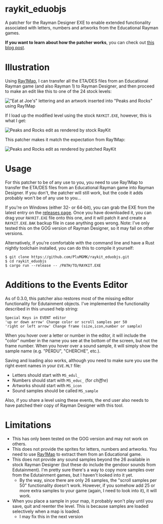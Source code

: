raykit_eduobjs
==============

A patcher for the Rayman Designer EXE to enable extended functionality associated with letters, numbers and artworks from the Educational Rayman games.

__If you want to learn about how the patcher works__, you can check out [this blog post](https://www.vigovproductions.net/interactive/raykit-eduobjs.html).

# Illustration

Using [Ray1Map](https://github.com/Adsolution/Ray1Map), I can transfer all the ETA/DES files from an Educational Rayman game (and also Rayman 1) to Rayman Designer,
and then proceed to make an edit like this to one of the 24 stock levels:

!["Eat at Joe's" lettering and an artwork inserted into "Peaks and Rocks" using Ray1Map](https://vigovproductions.net/interactive/images/raykit-eduobjs/snip-1603909889.png)

If I load up the modified level using the stock `RAYKIT.EXE`, however, this is what I get:

![Peaks and Rocks edit as rendered by stock RayKit](https://vigovproductions.net/interactive/images/raykit-eduobjs/screenshot-1603922394.jpg)

This patcher makes it match the expectation from Ray1Map:

![Peaks and Rocks edit as rendered by patched RayKit](https://vigovproductions.net/interactive/images/raykit-eduobjs/screenshot-1603918009.jpg)

# Usage

For this patcher to be of any use to you, you need to use Ray1Map to transfer the ETA/DES files from an Educational Rayman game into Rayman Designer.
If you don't, the patcher will still work, but the code it adds probably won't be of any use to you…

If you're on Windows (either 32- or 64-bit), you can grab the EXE from the latest entry on the [releases page](https://github.com/PluMGMK/raykit_eduobjs/releases).
Once you have downloaded it, you can drag your `RAYKIT.EXE` file onto this one, and it will patch it and create a `RAYKIT.EXE.BAK` backup file in case anything goes wrong.
Note: I've only tested this on the GOG version of Rayman Designer, so it may fail on other versions.

Alternatively, if you're comfortable with the command line and have a Rust nightly toolchain installed, you can do this to compile it yourself:
```
$ git clone https://github.com/PluMGMK/raykit_eduobjs.git
$ cd raykit_eduobjs
$ cargo run --release -- /PATH/TO/RAYKIT.EXE
```

# Additions to the Events Editor

As of 0.3.0, this patcher also restores most of the missing editor functionality for Edutainment objects. I've implemented the functionality described in this unused help string:
```
Special Keys in EVENT editor
'up or down arrow' Change color or scroll samples per 50
'right or left arrow' Change frame (size,icon,number or sample)
```

When you hover over a letter or number in the editor, it will include the "color" number in the name you see at the bottom of the screen, but not the frame number. When you hover over a sound sample, it will simply show the sample name (e.g. "PERDU", "CHERCHE", etc.).

Saving and loading also works, although you need to make sure you use the right event names in your `EVE.MLT` file:
* Letters should start with `MS_edul_`
* Numbers should start with `MS_educ_` (for *chiffre*)
* Artworks should start with `MS_icon`
* Sound samples should be called `MS_sample`

Also, if you share a level using these events, the end user also needs to have patched their copy of Rayman Designer with this tool.

# Limitations

* This has only been tested on the GOG version and may not work on others.
* This does not provide the sprites for letters, numbers and artworks. You need to use [Ray1Map](https://github.com/Adsolution/Ray1Map) to extract them from an Educational game.
* This does not provide any sound samples beyond the 26 available in stock Rayman Designer (but these do include the gendoor sounds from Edutainment). I'm pretty sure there's a way to copy more samples over from the Edutainment games, but I haven't looked into it yet.
  - By the way, since there are only 26 samples, the "scroll samples per 50" functionality doesn't work. However, if you somehow add 25 or more extra samples to your game (again, I need to look into it), it will work.
* When you place a sample in your map, it probably won't play until you save, quit and reenter the level. This is because samples are loaded selectively when a map is loaded.
  - I may fix this in the next version
